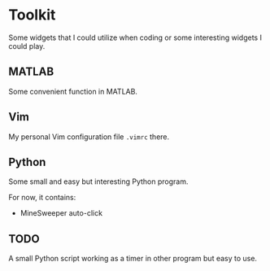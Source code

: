 # Toolkit

Some widgets that I could utilize when coding or some interesting widgets I could play.

## MATLAB

Some convenient function in MATLAB.

## Vim

My personal Vim configuration file `.vimrc` there.

## Python

Some small and easy but interesting Python program.

For now, it contains:

* MineSweeper auto-click

## TODO

A small Python script working as a timer in other program but easy to use.
